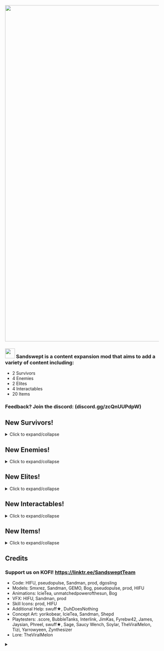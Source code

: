# <img src="https://i.postimg.cc/Qxwf7yLw/booook-1.gif" width="1100"/>

### <img src="https://i.postimg.cc/T3FJSHfy/sandsw-ept-Icon.png" width="32"/> Sandswept is a content expansion mod that aims to add a variety of content including:
- 2 Survivors
- 4 Enemies
- 2 Elites
- 4 Interactables
- 20 Items

### Feedback? Join the discord: (discord.gg/zcQnUUPdpW)

## New Survivors!
<details>
<summary>Click to expand/collapse</summary>
<table>
  <thead>
    <tr>
      <th>Icon</th>
      <th>Name / Effect</th>
    </tr>
  </thead>
  <tbody>
    <tr>
      <td colspan="2" align="center"><h3>Ranger</h3></td>
    </tr>
    <tr>
      <td><img src="https://i.postimg.cc/66fDYrZC/tex-Ranger-Icon.png" width="196"/></td>
      <td><b>Ranger</b><br>
          The Ranger is a versatile character with two distinct forms. Her base form excels at burst damage from any range using electricity, while the other is much more resource-managing focused with high risk, but extremely high damage fire attacks.</td>
    </tr>
    <tr>
      <td><img src="https://i.postimg.cc/fRqDz6fz/image.png" width="64"/></td>
      <td><b>Passive:</b> Charge<br>
          Hold up to 10 Charge. Each Charge increases base health regeneration by 0.25 hp/s and armor by 1.5. Charge decays over time.</td>
    </tr>
    <tr>
      <td><img src="https://i.postimg.cc/FzvQCmNZ/image1.png" width="64"/></td>
      <td><b>Primary:</b> Direct Current<br>
          Fire an arcing electric current for 250% damage. Hitting enemies generates 1 Charge.</td>
    </tr>
    <tr>
      <td><img src="https://i.postimg.cc/TwM8hGL6/image2.png" width="64"/></td>
      <td><b>Secondary:</b> Release<br>
          Lose all Charge. Fire 3 orbs of electricity, increasing up to 10 at full Charge for 70% damage per second each.</td>
    </tr>
    <tr>
      <td><img src="https://i.postimg.cc/JhgLFXHk/b1.png" width="64"/></td>
      <td><b>Alt-Secondary:</b> Galvanize<br>
          Lose all Charge. Fire a piercing blast for 400% damage, increasing up to 1600% at full Charge.</td>
    </tr>
    <tr>
      <td><img src="https://i.postimg.cc/C5GmjyVK/sand4.png" width="64"/></td>
      <td><b>Utility:</b> Sidestep<br>
          Agile. Quickly sidestep a short distance. Getting hit during Sidestep generates 5 Charge.</td>
    </tr>
    <tr>
      <td><img src="https://i.postimg.cc/Kct29RG1/tex-Ranger-Skill-Icon-spc.png" width="64"/></td>
      <td><b>Special:</b> Overdrive<br>
          Agile. Transform your rifle, replacing all of your skills with scorching forms. Charge amplifies base damage gain while in full heat.</td>
    </tr>
    <tr>
      <td><img src="https://i.postimg.cc/XJCb6v9D/tex-Ranger-Skill-Icon-hm1.png" width="64"/></td>
      <td><b>Primary:</b> Enflame<br>
          Agile. Fire a rapid stream of bullets for 90% damage. Heat increases ignite chance and spread.</td>
    </tr>
    <tr>
      <td><img src="https://i.postimg.cc/m2DBKrYy/tex-Exhaust.png" width="64"/></td>
      <td><b>Secondary:</b> Exhaust<br>
          Ignite. Fire a short-range heat burst for 8x180% damage. Increase heat by 15%.</td>
    </tr>
    <tr>
      <td><img src="https://i.postimg.cc/rpkkRSPw/b2.png" width="64"/></td>
      <td><b>Alt-Secondary:</b> Char<br>
          Ignite. Fire off a blazing ball for 600% damage that engulfs the ground on impact for 250% damage per second.</td>
    </tr>
    <tr>
      <td><img src="https://i.postimg.cc/WbV9s4Mq/sand5.png" width="64"/></td>
      <td><b>Utility:</b> Heat Signature<br>
          Agile. Stunning. Sidestep a very short distance and deal 250% damage. Hitting enemies generates 3 Charge.</td>
    </tr>
    <tr>
      <td><img src="https://i.postimg.cc/DwBpjK4J/sand8.png" width="64"/></td>
      <td><b>Special:</b> Heat Sink<br>
          Agile. Ignite. Release a fire nova around you that deals 300% base damage, increasing up to 900% in full heat. Consume all heat, gaining an attack speed boost, and exit overdrive.</td>
    </tr>
    <tr>
      <td><img src="https://i.postimg.cc/52w9KFnf/heat-Mechanic.png" width="64"/></td>
      <td><b>Heat Mechanic</b><br>
          While in overdrive, you passively build up heat and healing reduction. While in full heat, increase base damage by a lot, which is further amplified by Charge, but take increasingly high self-damage.</td>
    </tr>
    <tr>
      <td colspan="2" align="center"><h3>VOL-T</h3></td>
    </tr>
    <tr>
      <td><img src="https://i.postimg.cc/c4pTdTv6/tex-Electrician-Icon2.png" width="196"/></td>
      <td><b>VOL-T</b><br>
          VOL-T is a girl who likes balls a lot.</td>
    </tr>
    <tr>
      <td><img src="https://i.postimg.cc/ZKLwnhc7/sand9.png" width="64"/></td>
      <td><b>Volatile Shields</b><br>
          Start with innate shields. When your shield breaks, release a blast for 400% damage and gain +40% movement speed for 5 seconds.</td>
    </tr>
    <tr>
      <td><img src="https://i.postimg.cc/nzQdhjRB/sand13.png" width="64"/></td>
      <td><b>Galvanic Bolt</b><br>
          Blast out a galvanic ball that sticks into terrain, zapping nearby enemies for 200% damage periodically. Explodes for 200% damage on impact.</td>
    </tr>
    <tr>
      <td><img src="https://i.postimg.cc/XvPHWc8n/sand11.png" width="64"/></td>
      <td><b>Tempest Sphere</b><br>
          Send forth an orb of energy that damages targets within for 500% damage per second. Release to lock the orb in place.</td>
    </tr>
    <tr>
      <td><img src="https://i.postimg.cc/fyn8tzpF/sand12.png" width="64"/></td>
      <td><b>Static Snare</b><br>
          Lightweight. Deploy a pylon that zaps targets for 300% damage, and damages targets between you and it for 200% damage per second. Re-activate to zip to the pylon, dealing 800% damage.</td>
    </tr>
    <tr>
      <td><img src="https://i.postimg.cc/KYjqCst9/sand10.png" width="64"/></td>
      <td><b>Signal Overload</b><br>
          Grounding. Charge up and beam energy forward, zapping enemies in a large radius around impact for 1600% damage and pulling them inward over 4 seconds.</td>
    </tr>
  </tbody>
</table>
</details>

## New Enemies!
<details>
<summary>Click to expand/collapse</summary>
<table>
	<thead>
		<tr>
			<th>Icon</th>
			<th>Name / Effect</th>
		</tr>
	</thead>
	<tbody>
		<tr>
			<td><img src="https://i.postimg.cc/TYHQJ5RD/tex-Cannonball-Jellyfish.png" width="64"/></td>
			<td>
				<b>Cannonball Jellyfish</b><br>
				Launches itself at you. Stuns itself it it misses.
			</td>
		</tr>
		<tr>
			<td><img src="https://i.postimg.cc/PJvp7Q70/tex-Gamma-Construct.png" width="64"/></td>
			<td>
				<b>Gamma Construct</b><br>
				Alternates between firing a large sweeping laser and two smaller, stationary ones.
			</td>
		</tr>
		<tr>
			<td><img src="https://i.postimg.cc/CLKm8sV0/tex-Delta-Construct.png" width="64"/></td>
			<td>
				<b>Delta Construct</b><br>
				Fires two projectiles at you. Soars to the sky, charging up a configuration of small lasers that go in random directions, leaving a fire trail behind them.
			</td>
		</tr>
		<tr>
			<td><img src="https://i.postimg.cc/Y2RdjyZ8/tex-Theta-Construct.png" width="64"/></td>
			<td>
				<b>Theta Construct</b><br>
				Guards an enemy, preventing all ranged damage. Gives it an attack speed buff and shares its elite aspect effect.
			</td>
		</tr>
	</tbody>
</table>
</details>

## New Elites!
<details>
<summary>Click to expand/collapse</summary>
<table>
	<thead>
		<tr>
			<th>Icon</th>
			<th>Name / Effect</th>
		</tr>
	</thead>
	<tbody>
		<tr>
			<td><img src="https://i.postimg.cc/Px5Q36cQ/tex-Motivator-Buff2.png" width="64"/></td>
			<td>
				<b>Motivator T1</b><br>
				Passively carries a warbanner that grants all allies and itself <b>25%</b> movement speed and <b>25%</b> attack speed in a <b>20m</b> radius. On hit, increases all ally attack speed by <b>25%</b> in a <b>20m</b> radius for <b>4s</b>.<br>
			</td>
		</tr>
		<tr>
		</tr>
			<td><img src="https://i.postimg.cc/NMWbpbzn/tex-Osmium-Buff.png" width="64"/></td>
			<td>
				<b>Osmium T2</b><br>
				Passively has a <b>13m-40m</b> aura, scaling with base max health, that makes every ally and itself take <b>85%</b> less damage and reduce procs by <b>50%</b> from outside the aura. From the inside, takes <b>33%</b> more damage instead, but passively pulls down all airborne enemies every second. Immune to knockback.<br>
			</td>
		</tr>
	</tbody>
</table>
</details>

## New Interactables!
<details>
<summary>Click to expand/collapse</summary>
<table>
	<thead>
		<tr>
			<th>Icon</th>
			<th>Name / Effect</th>
		</tr>
	</thead>
	<tbody>
		<tr>
			<td><img src="https://i.postimg.cc/gkCDYxzs/tex-Shrine-Of-Sacrifice.png" width="64"/></td>
			<td>
				<b>Shrine of Sacrifice</b><br>
				Gain <b>20% curse</b> to drop 2 copies of a random common item.<br>
				<b>Details:</b> Usable only once, can only spawn once per stage, costs 20 credits.
			</td>
		</tr>
		<tr>
			<td><img src="https://i.postimg.cc/yY6kR6Qb/tex-Shrine-Of-Ruin2.png" width="64"/></td>
			<td>
				<b>Shrine of Ruin</b><br>
				Give 10 common items to corrupt the next stage, making it a simulacrum variant that exclusively drops void items and spawns void enemies.<br>
				<b>Details:</b> Usable only once, can only spawn once per stage, can only spawn on stages &ge; 2, costs 45 credits. The combat director gets <b>100%</b> more credits and interactable credits are reduced by <b>55%</b>.
			</td>
		</tr>
		<tr>
			<td><img src="https://i.postimg.cc/Bv3RF8Zg/tex-Shrine-Of-The-Future.png" width="64"/></td>
			<td>
				<b>Shrine of The Future</b><br>
				Summon a random Tier 2 Elite Miniboss with halved stats that, upon being defeated, drops 3 item potentials per player.<br>
				<b>Details:</b> Usable only once, can only spawn once per stage, can only spawn on stages &ge; 3 and &le; 11, costs 35 credits. Item potentials have a choice between a random white and a random green.
			</td>
		</tr>
		<tr>
			<td><img src="https://i.postimg.cc/tJ8JGV5r/tex-Inferno-Drone.png" width="64"/></td>
			<td>
				<b>Inferno Drone</b><br>
				Launches a missile which explodes and spews pools of lava.
			</td>
		</tr>
	</tbody>
</table>
</details>

## New Items!
<details>
<summary>Click to expand/collapse</summary>
<table>
	<thead>
		<tr>
			<th>Icon</th>
			<th>Name / Effect</th>
		</tr>
	</thead>
	<tbody>
		<tr>
			<td colspan="2" align="center"><h3>White Items</h3></td>
		</tr>
		<tr>
			<td><img src="https://i.postimg.cc/ZKTbBHc7/tex-Amber-Knife.png" width="96"></td>
			<td>
				<b>Amber Knife</b><br>
				Gain a 10% chance on hit to fire a knife for <b>140% (+140% per stack)</b> base damage that pierces. Gain <b>3.5%</b> barrier for every pierce with the knife.
			</td>
		</tr>
		<tr>
			<td><img src="https://i.postimg.cc/sfH2YN1y/tex-Fractured-Timepiece.png" width="96"></td>
			<td>
				<b>Fractured Timepiece</b><br>
				Upon using your utility skill, heal for <b>5% (+5% per stack)</b> of your maximum health and reduce special skill cooldown by <b>15%</b>.
			</td>
		</tr>
		<tr>
			<td><img src="https://i.postimg.cc/1RVSGrFJ/tex-Red-Spring-Water.png" width="96"></td>
			<td>
				<b>Red Spring Water</b><br>
				Increase health regeneration by <b>0.4 hp/s</b>, plus an additional <b>0.4 hp/s (+0.4 hp/s per stack)</b> for every buff you have.
			</td>
		</tr>
		<tr>
			<td colspan="2" align="center"><h3>Green Items</h3></td>
		</tr>
		<tr>
			<td><img src="https://i.postimg.cc/8C88VqNw/tex-Crowns-Diamond.png" width="96"></td>
			<td>
				<b>Crown's Diamond</b><br>
				Being out of danger grants <b>20%</b> of maximum health as barrier. Barrier decays <b>15% (+15% per stack, hyperbolic)</b> slower while out of combat or danger.
			</td>
		</tr>
		<tr>
			<td><img src="https://i.postimg.cc/8PzC9yz7/tex-Drifting-Perception.png" width="96"></td>
			<td>
				<b>Drifting Perception</b><br>
				Upon entering combat, become cloaked for <b>6s</b>. While cloaked, increase 'Critical Strike' chance by <b>20%</b> and 'Critical Strike' damage by <b>60% (+60% per stack)</b>. Recharges every 25 seconds.
			</td>
		</tr>
		<tr>
			<td><img src="https://i.postimg.cc/yd9LgHmF/tex-Nuclear-Salvo.png" width="96"></td>
			<td>
				<b>Nuclear Salvo</b><br>
				Every 5 seconds, all mechanical allies fire <b>2 (+2 per stack)</b> nuclear missiles that deal <b>100%</b> base damage each and ignite on hit.
			</td>
		</tr>
		<tr>
			<td><img src="https://i.postimg.cc/1XN5VLQJ/tex-Pocket-Plutonium.png" width="96"></td>
			<td>
				<b>Pocket Plutonium</b><br>
				Gain a shield equal to <b>10%</b> of your maximum health. Upon losing all shield, create a nuclear pool in a <b>16m</b> area that deals <b>750% (+750% per stack)</b> base damage, plus an additional <b>250% (+250% per stack)</b> of shields.
			</td>
		</tr>
		<tr>
			<td><img src="https://i.postimg.cc/gcvrKYNH/tex-Sacrificial-Band.png" width="96"></td>
			<td>
				<b>Sacrificial Band</b><br>
				Hits that deal more than <b>400%</b> damage also inflict <b>1 (+1 per stack)</b> bleeds on enemies for each <b>110%</b> of skill damage. Recharges every 10 seconds.
			</td>
		</tr>
		<tr>
			<td><img src="https://i.postimg.cc/QtFVs3R3/Document-Icon.png" width="96"></td>
			<td>
				<b>Smouldering Document</b><br>
				<b>5%</b> chance to ignite enemies on hit for <b>250%</b> TOTAL damage. Damage over time effects burden enemies, reducing their damage by <b>12.5% (+12.5% per stack, hyperbolic)</b> and attack speed by <b>12.5% (+12.5% per stack, hyperbolic)</b>.
			</td>
		</tr>
		<tr>
			<td><img src="https://i.postimg.cc/LXcqFPFd/tex-Sun-Fragment.png" width="96"></td>
			<td>
				<b>Sun Fragment</b><br>
				<b>9%</b> chance on hit to create a blinding flash in a <b>12m</b> area, stunning for <b>1.5s</b> and igniting enemies for <b>150% (+150% per stack)</b> TOTAL damage.
			</td>
		</tr>
		<tr>
			<td><img src="https://i.postimg.cc/NGXcyd7k/Uni-VIPIcon.png" width="96"></td>
			<td>
				<b>Universal VIP Pass</b><br>
				Category chests have a <b>45%</b> chance of dropping <b>1 (+1 per stack)</b> extra items.
			</td>
		</tr>
		<tr>
			<td colspan="2" align="center"><h3>Void Items</h3></td>
		</tr>
		<tr>
			<td><img src="https://i.postimg.cc/L625CrWK/tex-Millenium.png" width="96"></td>
			<td>
				<b>Festering Hunger</b><br>
				<b>7%</b> chance on hit to inflict decay for <b>300%</b> base damage. Moving near decaying enemies increases movement speed by <b>33% (+33% per stack)</b> for 2s. Corrupts all Smouldering Documents.
			</td>
		</tr>
		<tr>
			<td><img src="https://i.postimg.cc/L625CrWK/tex-Millenium.png" width="96"></td>
			<td>
				<b>Millenium</b><br>
				<b>7%</b> chance on hit to create a tidal cataclysm in a <b>12m (+4m per stack)</b> area, collapsing and grounding enemies for <b>400%</b> base damage. Corrupts all Sun Fragments.
			</td>
		</tr>
		<tr>
			<td colspan="2" align="center"><h3>Red Items</h3></td>
		</tr>
		<tr>
			<td><img src="https://i.postimg.cc/PxjsGfV3/tex-Bleeding-Witness.png" width="96"></td>
			<td>
				<b>Bleeding Witness</b><br>
				<b>8%</b> chance on hit to hemorrhage enemies for <b>500%</b> base damage. Your damage over time effects heal all allies for <b>0.33% (+0.33% per stack)</b> of their maximum health.
			</td>
		</tr>
		<tr>
			<td><img src="https://i.postimg.cc/pXf50nwk/tex-Ceremonial-Jar.png" width="96"></td>
			<td>
				<b>Ceremonial Jar</b><br>
				On hit, link enemies up to <b>3</b> times. Linked enemies take <b>1500% (+1500% per stack)</b> base damage each and cannot be linked for 5s afterwards.
			</td>
		</tr>
		<tr>
			<td><img src="https://i.postimg.cc/rp3zfsBQ/tex-Torn-Feather.png" width="96"></td>
			<td>
				<b>Torn Feather</b><br>
				Tap Interact to perform an omni-directional dash. Can dash twice until hitting the ground. Gain <b>20% (+35% per stack)</b> movement speed.
			</td>
		</tr>
		<tr>
			<td colspan="2" align="center"><h3>Lunar Items / Lunar Equipment</h3></td>
		</tr>
		<tr>
			<td><img src="https://i.postimg.cc/ht1YXWmT/tex-Their-Prominence.png" width="96"></td>
			<td>
				<b>Their Prominence</b><br>
				Using a Shrine has a <b>35% (+15% per stack, hyperbolic)</b> chance to invite the challenge of the Mountain.
			</td>
		</tr>
		<tr>
			<td><img src="https://i.postimg.cc/jdHk6xWd/tex-Corrupted-Catalyst.png" width="64"/></td>
			<td>
				<b>Corrupted Catalyst</b><br>
				Create a <b>30m</b> aura that gives all allies and enemies a random buff for <b>15s</b>. Cooldown: <b>35s</b>
			</td>
		</tr>
		<tr>
			<td colspan="2" align="center"><h3>Equipment</h3></td>
		</tr>
		<tr>
			<td><img src="https://i.postimg.cc/SNPjrhH3/tex-Galvanic-Cell-Shield.png" width="64"/></td>
			<td>
				<b>Galvanic Cell Shield</b><br>
				Evoke a shield that parries the next attack. Upon successfully parrying, shock and damage nearby enemies for <b>2000%</b> damage. Cooldown: <b>20s</b>
			</td>
		</tr>
		<tr>
			<td><img src="https://i.postimg.cc/90551q0y/tex-Sandsw-eeper.png" width="64"/></td>
			<td>
				<b>The Sand Sweeper</b><br>
				Pushes all enemies within <b>20m</b>, dealing up to <b>500%</b> damage and stunning for up to <b>6 seconds</b> based on the distance. Cooldown: <b>30s</b>
			</td>
		</tr>
	</tbody>
</table>
</details>

## Credits

### Support us on KOFI! https://linktr.ee/SandsweptTeam

- Code: HIFU, pseudopulse, Sandman, prod, dgosling
- Models: Smxrez, Sandman, GEMO, Bog, pseudopulse, prod, HIFU
- Animations: IcieTea, unmatchedpowerofthesun, Bog
- VFX: HIFU, Sandman, prod
- Skill Icons: prod, HIFU
- Additional Help: swuff★, DuhDoesNothing
- Concept Art: yorikobear, IcieTea, Sandman, Shepd
- Playtesters: .score, BubbleTanks, Interlink, JimKas, Fyrebw42, James, Jaysian, Phreel, swuff★, Sage, Saucy Wench, Soylar, TheViralMelon, Tizi, Yarrowyeen, Zynthesizer
- Lore: TheViralMelon

<details><summary></summary>

<img src="https://i.postimg.cc/7Z94LTYD/true50.png"/>
<br>
<img src="https://i.postimg.cc/qRhHQbcM/rework-Idea4.png"/>
<br>
<img src="https://i.postimg.cc/T3fGGcxC/true51.png"/>
<br>
<img src="https://i.postimg.cc/3wbHX5vc/WHATT.png"/>
<br>
<img src="https://i.postimg.cc/Jn3mqFdR/imageeee.png"/>
<br>
<img src="https://i.postimg.cc/brNXRwtR/brainrot.png"/>
<br>
<img src="https://i.postimg.cc/tCwfs52k/true.png"/>
<br>
<img src="https://i.postimg.cc/WpfYy8LV/eaea.png"/>
<br>
<img src="https://i.postimg.cc/bJfSrKtP/misinformation.png"/>
<br>
<img src="https://i.postimg.cc/9Xb0rQKd/sandsw-eptdevelopmentteam.png"/>
<br>
<img src="https://i.postimg.cc/FKfyBPPS/megarex.png"/>

</details>

